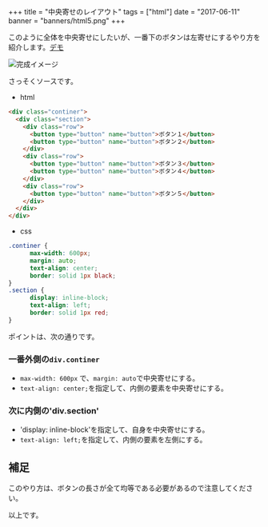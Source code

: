 +++
title = "中央寄せのレイアウト"
tags = ["html"]
date = "2017-06-11"
banner = "banners/html5.png"
+++

このように全体を中央寄せにしたいが、一番下のボタンは左寄せにするやり方を紹介します。[デモ](/html/layout-center-2-button.html)

![完成イメージ](/images/layout-center-2-button.png)

<!--more-->

さっそくソースです。

- html
```html
<div class="continer">
  <div class="section">
    <div class="row">
      <button type="button" name="button">ボタン１</button>
      <button type="button" name="button">ボタン２</button>
    </div>
    <div class="row">
      <button type="button" name="button">ボタン３</button>
      <button type="button" name="button">ボタン４</button>
    </div>
    <div class="row">
      <button type="button" name="button">ボタン５</button>
    </div>
  </div>
</div>
```

- css
```css
.continer {
      max-width: 600px;
      margin: auto;
      text-align: center;
      border: solid 1px black;
}
.section {
      display: inline-block;
      text-align: left;
      border: solid 1px red;
}
```

ポイントは、次の通りです。

### 一番外側の`div.continer`

- `max-width: 600px` で、`margin: auto`で中央寄せにする。
- `text-align: center;`を指定して、内側の要素を中央寄せにする。

### 次に内側の'div.section'

- 'display: inline-block'を指定して、自身を中央寄せにする。
- `text-align: left;`を指定して、内側の要素を左側にする。

## 補足

このやり方は、ボタンの長さが全て均等である必要があるので注意してください。

以上です。
